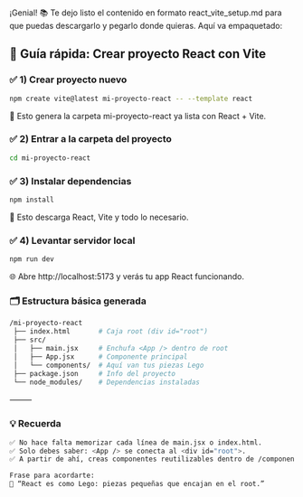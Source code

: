 ¡Genial! 📚 Te dejo listo el contenido en formato react_vite_setup.md para que puedas descargarlo y pegarlo donde quieras. Aquí va empaquetado:

## 🚀 Guía rápida: Crear proyecto React con Vite

### ✅ 1) Crear proyecto nuevo
```bash
npm create vite@latest mi-proyecto-react -- --template react
```
📌 Esto genera la carpeta mi-proyecto-react ya lista con React + Vite.



### ✅ 2) Entrar a la carpeta del proyecto
```bash
cd mi-proyecto-react
```

### ✅ 3) Instalar dependencias
```bash
npm install
```

📌 Esto descarga React, Vite y todo lo necesario.


### ✅ 4) Levantar servidor local
```bash
npm run dev
```

🌐 Abre http://localhost:5173 y verás tu app React funcionando.


### 🗂️ Estructura básica generada
```bash
/mi-proyecto-react
 ├── index.html       # Caja root (div id="root")
 ├── src/
 │   ├── main.jsx     # Enchufa <App /> dentro de root
 │   ├── App.jsx      # Componente principal
 │   └── components/  # Aquí van tus piezas Lego
 ├── package.json     # Info del proyecto
 └── node_modules/    # Dependencias instaladas
```

⸻

### 💡 Recuerda
```bash
✅ No hace falta memorizar cada línea de main.jsx o index.html.
✅ Solo debes saber: <App /> se conecta al <div id="root">.
✅ A partir de ahí, creas componentes reutilizables dentro de /components/.
```
```bash
Frase para acordarte:
🧩 “React es como Lego: piezas pequeñas que encajan en el root.”
```
